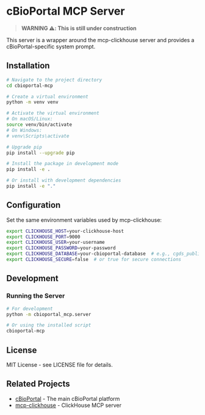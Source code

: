 # cBioPortal MCP Server

> **WARNING ⚠️: This is still under construction**

This server is a wrapper around the mcp-clickhouse server and provides a cBioPortal-specific system prompt.

## Installation

```bash
# Navigate to the project directory
cd cbioportal-mcp

# Create a virtual environment
python -m venv venv

# Activate the virtual environment
# On macOS/Linux:
source venv/bin/activate
# On Windows:
# venv\Scripts\activate

# Upgrade pip
pip install --upgrade pip

# Install the package in development mode
pip install -e .

# Or install with development dependencies
pip install -e "."
```

## Configuration

Set the same environment variables used by mcp-clickhouse:

```bash
export CLICKHOUSE_HOST=your-clickhouse-host
export CLICKHOUSE_PORT=9000
export CLICKHOUSE_USER=your-username
export CLICKHOUSE_PASSWORD=your-password
export CLICKHOUSE_DATABASE=your-cbioportal-database  # e.g., cgds_public_2025_06_24
export CLICKHOUSE_SECURE=false  # or true for secure connections
```

## Development

### Running the Server
```bash
# For development
python -m cbioportal_mcp.server

# Or using the installed script
cbioportal-mcp
```

## License

MIT License - see LICENSE file for details.

## Related Projects

- [cBioPortal](https://github.com/cBioPortal/cbioportal) - The main cBioPortal platform
- [mcp-clickhouse](https://github.com/ClickHouse/mcp-clickhouse) - ClickHouse MCP server